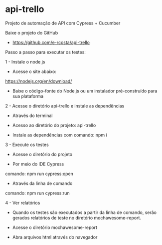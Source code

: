 # api-trello

Projeto de automação de API com Cypress + Cucumber

Baixe o projeto do GitHub

* https://github.com/e-rcosta/api-trello

Passo a passo para executar os testes:

1 - Instale o node.js

* Acesse o site abaixo:

https://nodejs.org/en/download/

* Baixe o código-fonte do Node.js ou um instalador pré-construído para sua plataforma

2 - Acesse o diretório api-trello e instale as dependências

* Através do terminal

* Acesso ao diretório do projeto: api-trello

* Instale as dependências com comando: npm i

3 - Execute os testes

* Acesse o diretório do projeto

* Por meio do IDE Cypress

comando: npm run cypress:open

* Através da linha de comando

comando: npm run cypress:run

4 - Ver relatórios

* Quando os testes são executados a partir da linha de comando, serão gerados relatórios de teste no diretório mochawesome-report.

* Acesse o diretório mochawesome-report

* Abra arquivos html através do navegador

